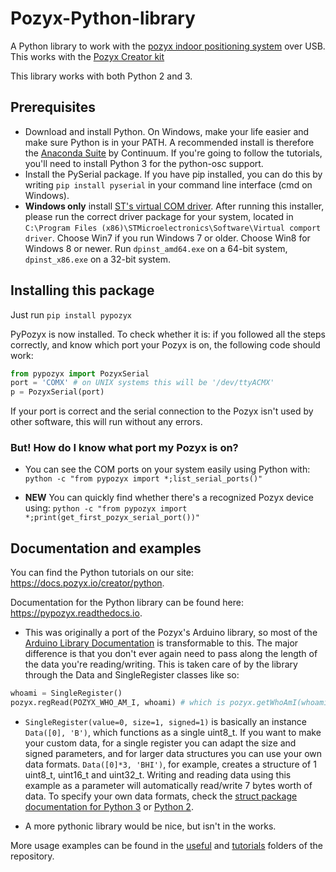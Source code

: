 # Pozyx-Python-library
A Python library to work with the [pozyx indoor positioning system](https://pozyx.io) over USB.
This works with the [Pozyx Creator kit](https://www.pozyx.io/creator)

This library works with both Python 2 and 3.

## Prerequisites
* Download and install Python. On Windows, make your life easier and make sure Python is in your PATH. A recommended install is therefore the [Anaconda Suite](https://www.anaconda.com/download/) by Continuum. If you're going to follow the tutorials, you'll need to install Python 3 for the python-osc support.
* Install the PySerial package. If you have pip installed, you can do this by writing `pip install pyserial` in your command line interface (cmd on Windows).
* **Windows only** install [ST's virtual COM driver](http://www.st.com/content/st_com/en/products/development-tools/software-development-tools/stm32-software-development-tools/stm32-utilities/stsw-stm32102.html). After running this installer, please run the correct driver package for your system, located in `C:\Program Files (x86)\STMicroelectronics\Software\Virtual comport driver`. Choose Win7 if you run Windows 7 or older. Choose Win8 for Windows 8 or newer. Run `dpinst_amd64.exe` on a 64-bit system, `dpinst_x86.exe` on a 32-bit system.

## Installing this package
Just run `pip install pypozyx`

PyPozyx is now installed. To check whether it is: if you followed all the steps correctly, and know which port your Pozyx is on, the following code should work:

```python
from pypozyx import PozyxSerial
port = 'COMX' # on UNIX systems this will be '/dev/ttyACMX'
p = PozyxSerial(port)
```

If your port is correct and the serial connection to the Pozyx isn't used by other software, this will run without any errors.

### But! How do I know what port my Pozyx is on?
* You can see the COM ports on your system easily using Python with: `python -c "from pypozyx import *;list_serial_ports()"`

* **NEW** You can quickly find whether there's a recognized Pozyx device using: `python -c "from pypozyx import *;print(get_first_pozyx_serial_port())"`

## Documentation and examples
You can find the Python tutorials on our site: https://docs.pozyx.io/creator/python.

Documentation for the Python library can be found here: https://pypozyx.readthedocs.io.

* This was originally a port of the Pozyx's Arduino library, so most of the [Arduino Library Documentation](https://ardupozyx.readthedocs.io) is transformable to this. The major difference is that you don't ever again need to pass along the length of the data you're reading/writing. This is taken care of by the library through the Data and SingleRegister classes like so:

```python
whoami = SingleRegister()
pozyx.regRead(POZYX_WHO_AM_I, whoami) # which is pozyx.getWhoAmI(whoami)
```
* `SingleRegister(value=0, size=1, signed=1)` is basically an instance `Data([0], 'B')`, which functions as a single uint8_t. If you want to make your custom data, for a single register you can adapt the size and signed parameters, and for larger data structures you can use your own data formats. `Data([0]*3, 'BHI')`, for example, creates a structure of 1 uint8_t, uint16_t and uint32_t. Writing and reading data using this example as a parameter will automatically read/write 7 bytes worth of data. To specify your own data formats, check the [struct package documentation for Python 3](https://docs.python.org/3.5/library/struct.html#format-characters) or [Python 2](https://docs.python.org/2/library/struct.html).

* A more pythonic library would be nice, but isn't in the works.


More usage examples can be found in the [useful](https://github.com/pozyxLabs/Pozyx-Python-library/tree/master/useful) and [tutorials](https://github.com/pozyxLabs/Pozyx-Python-library/tree/master/tutorials) folders of the repository.
